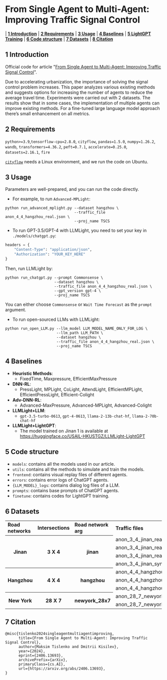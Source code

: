# From Single Agent to Multi-Agent: Improving Traffic Signal Control

</p>

<p align="center">

| **[1 Introduction](#introduction)** 
| **[2 Requirements](#requirements)**
| **[3 Usage](#usage)**
| **[4 Baselines](#baselines)**
| **[5 LightGPT Training](#lightgpt-training)** 
| **[6 Code structure](#code-structure)** 
| **[7 Datasets](#datasets)**
| **[8 Citation](#citation)**


</p>

<a id="introduction"></a>
## 1 Introduction

Official code for article "[From Single Agent to Multi-Agent: Improving Traffic Signal Control]([https://arxiv.org/abs/2312.16044](https://arxiv.org/abs/2406.13693))".

Due to accelerating urbanization, the importance of solving the signal control problem increases.
This paper analyzes various existing methods and suggests options for increasing the number of agents
to reduce the average travel time. Experiments were carried out with 2 datasets. The results show that
in some cases, the implementation of multiple agents can improve existing methods. For a fine-tuned
large language model approach there’s small enhancement on all metrics.

<a id="requirements"></a>
## 2 Requirements

`python>=3.9`,`tensorflow-cpu=2.8.0`, `cityflow`, `pandas=1.5.0`, `numpy=1.26.2`, `wandb`,  `transformers=4.36.2`, `peft=0.7.1`, `accelerate=0.25.0`, `datasets=2.16.1`, `fire`

[`cityflow`](https://github.com/cityflow-project/CityFlow.git) needs a Linux environment, and we run the code on Ubuntu.

<a id="usage"></a>

## 3 Usage

Parameters are well-prepared, and you can run the code directly.

- For example, to run `Advanced-MPLight`:
```shell
python run_advanced_mplight.py --dataset hangzhou \
                               --traffic_file anon_4_4_hangzhou_real.json \
                               --proj_name TSCS
```
- To run GPT-3.5/GPT-4 with LLMLight, you need to set your key in `./models/chatgpt.py`:

```python
headers = {
    "Content-Type": "application/json",
    "Authorization": "YOUR_KEY_HERE"
}
```

Then, run LLMLight by:

```shell
python run_chatgpt.py --prompt Commonsense \
                      --dataset hangzhou \
                      --traffic_file anon_4_4_hangzhou_real.json \
                      --gpt_version gpt-4 \
                      --proj_name TSCS
```
You can either choose `Commonsense` or `Wait Time Forecast` as the `prompt` argument.

- To run open-sourced LLMs with LLMLight:

```shell
python run_open_LLM.py --llm_model LLM_MODEL_NAME_ONLY_FOR_LOG \
                       --llm_path LLM_PATH \
                       --dataset hangzhou \
                       --traffic_file anon_4_4_hangzhou_real.json \
                       --proj_name TSCS
```
<a id="baselines"></a>

## 4 Baselines

- **Heuristic Methods**:
    - FixedTime, Maxpressure, EfficientMaxPressure
- **DNN-RL**:
    - PressLight, MPLight, CoLight, AttendLight, EfficientMPLight, EfficientPressLight, Efficient-Colight
- **Adv-DNN-RL**:
    - Advanced-MaxPressure, Advanced-MPLight, Advanced-Colight
- **LLMLight+LLM**:
  - `gpt-3.5-turbo-0613`, `gpt-4-0613`, `llama-2-13b-chat-hf`, `llama-2-70b-chat-hf`
- **LLMLight+LightGPT**:
    - The model trained on Jinan 1 is available at https://huggingface.co/USAIL-HKUSTGZ/LLMLight-LightGPT

<a id="code-structure"></a>

## 5 Code structure

- `models`: contains all the models used in our article.
- `utils`: contains all the methods to simulate and train the models.
- `frontend`: contains visual replay files of different agents.
- `errors`: contains error logs of ChatGPT agents.
- `{LLM_MODEL}_logs`: contains dialog log files of a LLM.
- `prompts`: contains base prompts of ChatGPT agents.
- `finetune`: contains codes for LightGPT training.

<a id="datasets"></a>
## 6 Datasets

<table>
    <tr>
        <td> <b> Road networks </b> </td> <td> <b> Intersections </b> </td> <td> <b> Road network arg </b> </td> <td> <b> Traffic files </b> </td>
    </tr>
    <tr> <!-- Jinan -->
        <th rowspan="4"> Jinan </th> <th rowspan="4"> 3 X 4 </th> <th rowspan="4"> jinan </th>  <td> anon_3_4_jinan_real </td> 
    </tr>
  	<tr>
      <td> anon_3_4_jinan_real_2000 </td>
  	</tr>
  	<tr>
      <td> anon_3_4_jinan_real_2500 </td>
    </tr>
    <tr>
      <td> anon_3_4_jinan_synthetic_24000_60min </td>
    </tr>
  	<tr> <!-- Hangzhou -->
        <th rowspan="3"> Hangzhou </th> <th rowspan="3"> 4 X 4 </th> <th rowspan="3"> hangzhou </th> <td> anon_4_4_hangzhou_real </td>
    </tr>
  	<tr>
      <td> anon_4_4_hangzhou_real_5816 </td>
    </tr>
    <tr>
      <td> anon_4_4_hangzhou_synthetic_32000_60min </td>
    </tr>
  <tr> <!-- Newyork -->
        <th rowspan="2"> New York </th> <th rowspan="2"> 28 X 7 </th> <th rowspan="2"> newyork_28x7 </th> <td> anon_28_7_newyork_real_double </td>
    </tr>
  	<tr>
      <td> anon_28_7_newyork_real_triple </td>
    </tr>
</table>

<a id="citation"></a>

## 7 Citation

```
@misc{tislenko2024singleagentmultiagentimproving,
      title={From Single Agent to Multi-Agent: Improving Traffic Signal Control}, 
      author={Maksim Tislenko and Dmitrii Kisilev},
      year={2024},
      eprint={2406.13693},
      archivePrefix={arXiv},
      primaryClass={cs.AI},
      url={https://arxiv.org/abs/2406.13693}, 
}
```
